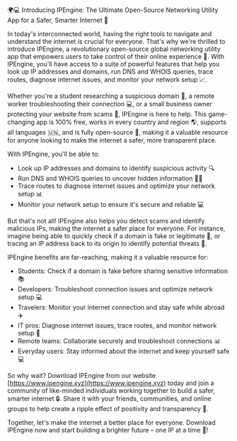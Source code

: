 🌍💻 Introducing IPEngine: The Ultimate Open-Source Networking Utility App for a Safer, Smarter Internet 🚀

In today's interconnected world, having the right tools to navigate and understand the internet is crucial for everyone. That's why we're thrilled to introduce IPEngine, a revolutionary open-source global networking utility app that empowers users to take control of their online experience 💪. With IPEngine, you'll have access to a suite of powerful features that help you look up IP addresses and domains, run DNS and WHOIS queries, trace routes, diagnose internet issues, and monitor your network setup 📈.

Whether you're a student researching a suspicious domain 🤔, a remote worker troubleshooting their connection 💻, or a small business owner protecting your website from scams 💸, IPEngine is here to help. This game-changing app is 100% free, works in every country and region 🌎, supports all languages 🇺🇳, and is fully open-source 👀, making it a valuable resource for anyone looking to make the internet a safer, more transparent place.

With IPEngine, you'll be able to:

* Look up IP addresses and domains to identify suspicious activity 🔍
* Run DNS and WHOIS queries to uncover hidden information 🕵️‍♀️
* Trace routes to diagnose internet issues and optimize your network setup 📊
* Monitor your network setup to ensure it's secure and reliable 💻

But that's not all! IPEngine also helps you detect scams and identify malicious IPs, making the internet a safer place for everyone. For instance, imagine being able to quickly check if a domain is fake or legitimate 🤝, or tracing an IP address back to its origin to identify potential threats 🔎.

IPEngine benefits are far-reaching, making it a valuable resource for:

* Students: Check if a domain is fake before sharing sensitive information 📚
* Developers: Troubleshoot connection issues and optimize network setup 💻
* Travelers: Monitor your internet connection and stay safe while abroad ✈️
* IT pros: Diagnose internet issues, trace routes, and monitor network setup 🔧
* Remote teams: Collaborate securely and troubleshoot connections 📊
* Everyday users: Stay informed about the internet and keep yourself safe 💻

So why wait? Download IPEngine from our website [https://www.ipengine.xyz](https://www.ipengine.xyz) today and join a community of like-minded individuals working together to build a safer, smarter internet 🔒. Share it with your friends, communities, and online groups to help create a ripple effect of positivity and transparency 🌊.

Together, let's make the internet a better place for everyone. Download IPEngine now and start building a brighter future – one IP at a time 💫!